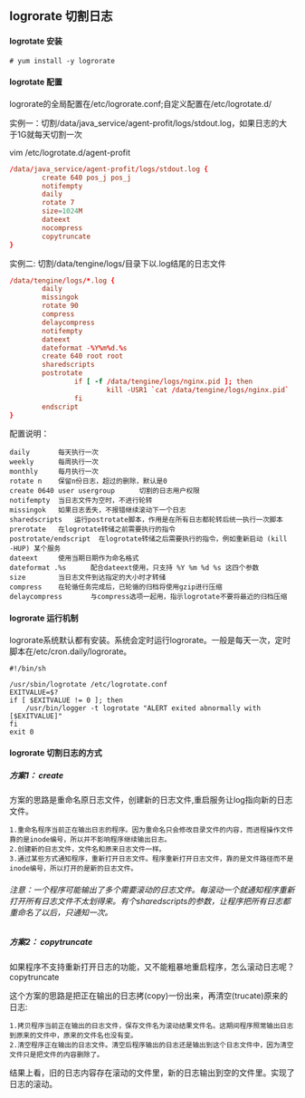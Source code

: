##  logrorate 切割日志  ##

#### logrotate 安装 ####
``` shell
# yum install -y logrorate
```

#### logrotate 配置 ####
logrorate的全局配置在/etc/logrorate.conf;自定义配置在/etc/logrotate.d/

实例一：切割/data/java_service/agent-profit/logs/stdout.log，如果日志的大于1G就每天切割一次

vim /etc/logrotate.d/agent-profit
``` conf
/data/java_service/agent-profit/logs/stdout.log {
        create 640 pos_j pos_j
        notifempty
        daily
        rotate 7
        size=1024M
        dateext
        nocompress
        copytruncate
}
```
实例二: 切割/data/tengine/logs/目录下以.log结尾的日志文件
``` conf
/data/tengine/logs/*.log {
        daily
        missingok
        rotate 90
        compress
        delaycompress
        notifempty
        dateext
        dateformat -%Y%m%d.%s
        create 640 root root
        sharedscripts
        postrotate
                if [ -f /data/tengine/logs/nginx.pid ]; then
                        kill -USR1 `cat /data/tengine/logs/nginx.pid`
                fi
        endscript
}
```

配置说明：

    daily       每天执行一次
    weekly      每周执行一次
    monthly     每月执行一次
    rotate n    保留n份日志，超过的删除，默认是0
    create 0640 user usergroup      切割的日志用户权限
    notifempty  当日志文件为空时，不进行轮转
    missingok   如果日志丢失，不报错继续滚动下一个日志
    sharedscripts   运行postrotate脚本，作用是在所有日志都轮转后统一执行一次脚本
    prerotate   在logrotate转储之前需要执行的指令
    postrotate/endscript  在logrotate转储之后需要执行的指令，例如重新启动 (kill -HUP) 某个服务
    dateext     使用当期日期作为命名格式     
    dateformat .%s      配合dateext使用，只支持 %Y %m %d %s 这四个参数
    size        当日志文件到达指定的大小时才转储
    compress    在轮循任务完成后，已轮循的归档将使用gzip进行压缩
    delaycompress       与compress选项一起用，指示logrotate不要将最近的归档压缩


#### logrorate 运行机制  ####
logrorate系统默认都有安装。系统会定时运行logrorate。一般是每天一次，定时脚本在/etc/cron.daily/logrorate。
``` shell 
#!/bin/sh

/usr/sbin/logrotate /etc/logrotate.conf
EXITVALUE=$?
if [ $EXITVALUE != 0 ]; then
    /usr/bin/logger -t logrotate "ALERT exited abnormally with [$EXITVALUE]"
fi
exit 0
```

#### logrorate 切割日志的方式  ####
##### 方案1： create  #####
方案的思路是重命名原日志文件，创建新的日志文件,重启服务让log指向新的日志文件。

    1.重命名程序当前正在输出日志的程序。因为重命名只会修改目录文件的内容，而进程操作文件靠的是inode编号，所以并不影响程序继续输出日志。
    2.创建新的日志文件，文件名和原来日志文件一样。
    3.通过某些方式通知程序，重新打开日志文件。程序重新打开日志文件，靠的是文件路径而不是inode编号，所以打开的是新的日志文件。

######  注意：一个程序可能输出了多个需要滚动的日志文件。每滚动一个就通知程序重新打开所有日志文件不太划得来。有个sharedscripts的参数，让程序把所有日志都重命名了以后，只通知一次。

##### 方案2： copytruncate  #####
如果程序不支持重新打开日志的功能，又不能粗暴地重启程序，怎么滚动日志呢？copytruncate

这个方案的思路是把正在输出的日志拷(copy)一份出来，再清空(trucate)原来的日志:

    1.拷贝程序当前正在输出的日志文件，保存文件名为滚动结果文件名。这期间程序照常输出日志到原来的文件中，原来的文件名也没有变。
    2.清空程序正在输出的日志文件。清空后程序输出的日志还是输出到这个日志文件中，因为清空文件只是把文件的内容删除了。

结果上看，旧的日志内容存在滚动的文件里，新的日志输出到空的文件里。实现了日志的滚动。





